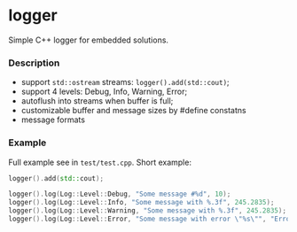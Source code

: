 # logger
Simple C++ logger for embedded solutions.

### Description
* support `std::ostream` streams: `logger().add(std::cout)`;
* support 4 levels: Debug, Info, Warning, Error;
* autoflush into streams when buffer is full;
* customizable buffer and message sizes by #define constatns
* message formats

### Example
Full example see in `test/test.cpp`. Short example:

```C++
logger().add(std::cout);

logger().log(Log::Level::Debug, "Some message #%d", 10);
logger().log(Log::Level::Info, "Some message with %.3f", 245.2835);
logger().log(Log::Level::Warning, "Some message with %.3f", 245.2835);
logger().log(Log::Level::Error, "Some message with error \"%s\"", "Error message");
```
